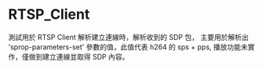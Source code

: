 # RTSP_Client

測試用於 RTSP Client 解析建立連線時，解析收到的 SDP 包，
主要用於解析出 'sprop-parameters-set' 參數的值，此值代表 h264 的 sps + pps,
播放功能未實作，僅做到建立連線並取得 SDP 內容。
